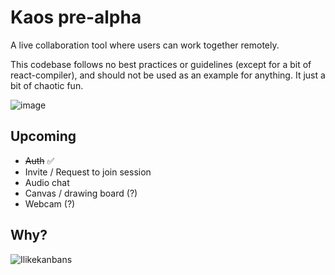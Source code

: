 # Kaos pre-alpha
A live collaboration tool where users can work together remotely.

This codebase follows no best practices or guidelines (except for a bit of react-compiler), and should not be used as an example for anything. It just a bit of chaotic fun.

![image](https://github.com/user-attachments/assets/f0fff940-b87a-4e05-a79c-1a2bafa1fba9)

## Upcoming
- ~~Auth~~ ✅
- Invite / Request to join session
- Audio chat
- Canvas / drawing board (?)
- Webcam (?)

## Why?

![Ilikekanbans](https://github.com/user-attachments/assets/836b5dff-f7ab-4dfb-a902-528c24ad43b1)
